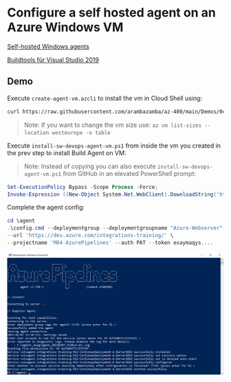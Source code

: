 # Configure a self hosted agent on an Azure Windows VM

[Self-hosted Windows agents](https://docs.microsoft.com/en-us/azure/devops/pipelines/agents/v2-windows?view=azure-devops)

[Buildtools für Visual Studio 2019](https://visualstudio.microsoft.com/de/downloads/?rr=https%3A%2F%2Fwww.google.com%2F)

## Demo

Execute `create-agent-vm.azcli` to install the vm in Cloud Shell using:

```bash
curl https://raw.githubusercontent.com/arambazamba/az-400/main/Demos/04-AzurePipelines/Demo-06/create-agent-vm.sh | bash
```

> Note: If you want to change the vm size use: `az vm list-sizes --location westeurope -o table`

Execute `install-sw-devops-agent-vm.ps1` from inside the vm you created in the prev step to install Build Agent on VM:

> Note: Instead of copying you can also execute `install-sw-devops-agent-vm.ps1` from GitHub in an elevated PowerShell prompt:

```powershell
Set-ExecutionPolicy Bypass -Scope Process -Force;
Invoke-Expression ((New-Object System.Net.WebClient).DownloadString('https://raw.githubusercontent.com/arambazamba/az-400/main/Demos/04-AzurePipelines/Demo-06/install-sw-devops-agent-vm.ps1'))
```

Complete the agent config:

```PowerShell
cd \agent
.\config.cmd --deploymentgroup --deploymentgroupname "Azure-Webserver" --agent $env:COMPUTERNAME --runasservice --work '_work' \
--url 'https://dev.azure.com/integrations-training/' \
--projectname 'M04-AzurePipelines' --auth PAT --token exaymaqys....
```

![config-agent.jpg](_images/config-agent.jpg)
